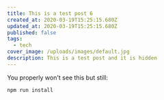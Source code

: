 ```yaml
---
title: This is a test post 6
created_at: 2020-03-19T15:25:15.680Z
updated_at: 2020-03-19T15:25:15.680Z
published: false
tags:
  - tech
cover_image: /uploads/images/default.jpg
description: This is a test post and it is hidden
---
```


You properly won't see this but still:

```bash
npm run install
```
